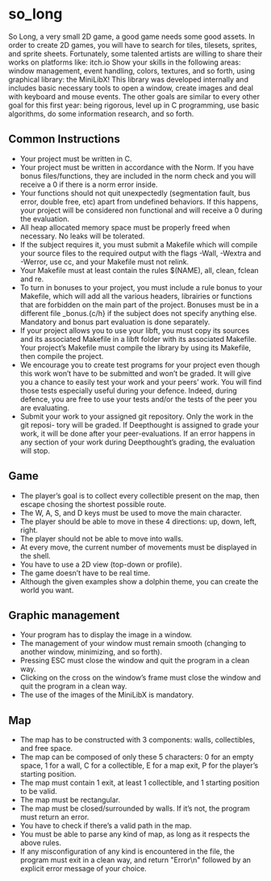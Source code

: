 # so_long
So Long, a very small 2D game, a good game needs some good assets. In order to create 2D games, you will have to search for tiles, tilesets, sprites, and sprite sheets.
Fortunately, some talented artists are willing to share their works on platforms like:
itch.io
Show your skills in the following areas: window management, event handling, colors, textures, and so forth, using graphical library: the MiniLibX! This library was developed internally and includes basic necessary tools to open a window, create images and deal with keyboard and mouse events.
The other goals are similar to every other goal for this first year: being rigorous, level up in C programming, use basic algorithms, do some information research, and so forth.
## Common Instructions
 - Your project must be written in C.
 - Your project must be written in accordance with the Norm. If you have bonus files/functions, they are included in the norm check and you will receive a 0 if there is a norm error inside.
 - Your functions should not quit unexpectedly (segmentation fault, bus error, double free, etc) apart from undefined behaviors. If this happens, your project will be considered non functional and will receive a 0 during the evaluation.
 - All heap allocated memory space must be properly freed when necessary. No leaks will be tolerated.
 - If the subject requires it, you must submit a Makefile which will compile your source files to the required output with the flags -Wall, -Wextra and -Werror, use cc, and your Makefile must not relink.
 - Your Makefile must at least contain the rules $(NAME), all, clean, fclean and re.
 - To turn in bonuses to your project, you must include a rule bonus to your Makefile, which will add all the various headers, librairies or functions that are forbidden on the main part of the project. Bonuses must be in a different file _bonus.{c/h} if the subject does not specify anything else. Mandatory and bonus part evaluation is done separately.
 - If your project allows you to use your libft, you must copy its sources and its associated Makefile in a libft folder with its associated Makefile. Your project’s Makefile must compile the library by using its Makefile, then compile the project.
 - We encourage you to create test programs for your project even though this work won’t have to be submitted and won’t be graded. It will give you a chance to easily test your work and your peers’ work. You will find those tests especially useful during your defence. Indeed, during defence, you are free to use your tests and/or the tests of the peer you are evaluating.
 - Submit your work to your assigned git repository. Only the work in the git reposi- tory will be graded. If Deepthought is assigned to grade your work, it will be done after your peer-evaluations. If an error happens in any section of your work during Deepthought’s grading, the evaluation will stop.
## Game
 - The player’s goal is to collect every collectible present on the map, then escape chosing the shortest possible route.
 - The W, A, S, and D keys must be used to move the main character.
 - The player should be able to move in these 4 directions: up, down, left, right.
 - The player should not be able to move into walls.
 - At every move, the current number of movements must be displayed in the shell.
 - You have to use a 2D view (top-down or profile).
 - The game doesn’t have to be real time.
 - Although the given examples show a dolphin theme, you can create the world you want.
## Graphic management
 - Your program has to display the image in a window.
 - The management of your window must remain smooth (changing to another window, minimizing, and so forth).
 - Pressing ESC must close the window and quit the program in a clean way.
 - Clicking on the cross on the window’s frame must close the window and quit the program in a clean way.
 - The use of the images of the MiniLibX is mandatory.
## Map
 - The map has to be constructed with 3 components: walls, collectibles, and free space.
 - The map can be composed of only these 5 characters: 
 0 for an empty space,
 1 for a wall,
 C for a collectible,
 E for a map exit,
 P for the player’s starting position.
 - The map must contain 1 exit, at least 1 collectible, and 1 starting position to be valid.
 - The map must be rectangular.
 - The map must be closed/surrounded by walls. If it’s not, the program must return an error.
 - You have to check if there’s a valid path in the map.
 - You must be able to parse any kind of map, as long as it respects the above rules.
 - If any misconfiguration of any kind is encountered in the file, the program must exit in a clean way, and return "Error\n" followed by an explicit error message of your choice.
